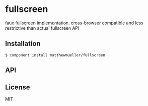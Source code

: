 
# fullscreen

  faux fullscreen implementation. cross-browser compatible and less restrictive than actual fullscreen API

## Installation

    $ component install matthewmueller/fullscreen

## API

   

## License

  MIT
